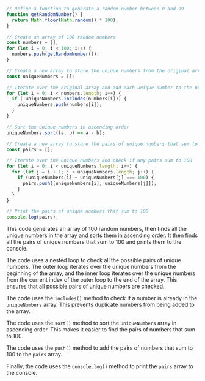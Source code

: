 ```javascript
// Define a function to generate a random number between 0 and 99
function getRandomNumber() {
  return Math.floor(Math.random() * 100);
}

// Create an array of 100 random numbers
const numbers = [];
for (let i = 0; i < 100; i++) {
  numbers.push(getRandomNumber());
}

// Create a new array to store the unique numbers from the original array
const uniqueNumbers = [];

// Iterate over the original array and add each unique number to the new array
for (let i = 0; i < numbers.length; i++) {
  if (!uniqueNumbers.includes(numbers[i])) {
    uniqueNumbers.push(numbers[i]);
  }
}

// Sort the unique numbers in ascending order
uniqueNumbers.sort((a, b) => a - b);

// Create a new array to store the pairs of unique numbers that sum to 100
const pairs = [];

// Iterate over the unique numbers and check if any pairs sum to 100
for (let i = 0; i < uniqueNumbers.length; i++) {
  for (let j = i + 1; j < uniqueNumbers.length; j++) {
    if (uniqueNumbers[i] + uniqueNumbers[j] === 100) {
      pairs.push([uniqueNumbers[i], uniqueNumbers[j]]);
    }
  }
}

// Print the pairs of unique numbers that sum to 100
console.log(pairs);
```

This code generates an array of 100 random numbers, then finds all the unique numbers in the array and sorts them in ascending order. It then finds all the pairs of unique numbers that sum to 100 and prints them to the console.

The code uses a nested loop to check all the possible pairs of unique numbers. The outer loop iterates over the unique numbers from the beginning of the array, and the inner loop iterates over the unique numbers from the current index of the outer loop to the end of the array. This ensures that all possible pairs of unique numbers are checked.

The code uses the `includes()` method to check if a number is already in the `uniqueNumbers` array. This prevents duplicate numbers from being added to the array.

The code uses the `sort()` method to sort the `uniqueNumbers` array in ascending order. This makes it easier to find the pairs of numbers that sum to 100.

The code uses the `push()` method to add the pairs of numbers that sum to 100 to the `pairs` array.

Finally, the code uses the `console.log()` method to print the `pairs` array to the console.